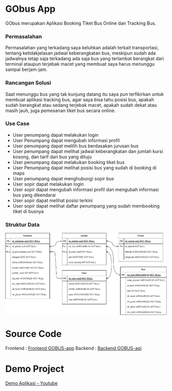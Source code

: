 # GObus App
GObus merupakan Aplikasi Booking Tiket Bus Online dan Tracking Bus.

### Permasalahan
Permasalahan yang terkadang saya keluhkan adalah terkait transportasi, tentang ketidakjelasan jadwal keberangkatan bus, meskipun sudah ada jadwalnya tetap saja terkadang ada saja bus yang terlambat berangkat dari terminal ataupun terjebak macet yang membuat saya harus menunggu sampai berjam-jam.

### Rancangan Solusi
Saat menunggu bus yang tak kunjung datang itu saya pun terfikirkan untuk membuat aplikasi tracking bus, agar saya bisa tahu posisi bus, apakah sudah berangkat atau sedang terjebak macet, apakah sudah dekat atau masih jauh, juga pemesanan tiket bus secara online.

### Use Case
- User penumpang dapat melakukan login
- User Penumpang dapat mengubah informasi profil
- User penumpang dapat melilih bus berdasakan jurusan bus
- User penumpang dapat melihat jadwal keberangkatan dan jumlah kursi kosong, dan tarif dari bus yang dituju
- User penumpang dapat melakukan booking tiket bus
- User Penumpang dapat melihat posisi bus yang sudah di booking di maps
- User penumpang dapat menghubungi sopir bus
- User sopir dapat melakukan login
- User sopir dapat mengubah informasi profil dan mengubah informasi bus yang dikendarai
- User sopir dapat melihat posisi terkini
- User sopir dapat melihat daftar penumpang yang sudah membooking tiket di busnya

### Struktur Data
![ERD GObus App](ERD-gobus.drawio.png)

# Source Code
Frontend : [Frontend GOBUS-app](https://github.com/nentinur/gobus-app)
Backend : [Backend GOBUS-api](https://github.com/nentinur/gobus-api)

# Demo Project
[Demo Aplikasi - Youtube](#)
